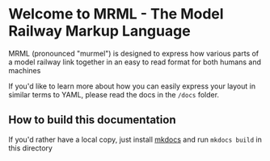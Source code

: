 # Welcome to MRML - The Model Railway Markup Language

MRML (pronounced "murmel") is designed to express how various parts of a model railway link together in an easy to read format for both humans and machines

If you'd like to learn more about how you can easily express your layout in similar terms to YAML, please read the docs in the `/docs` folder.

## How to build this documentation

If you'd rather have a local copy, just install [mkdocs](https://www.mkdocs.org) and run `mkdocs build` in this directory
